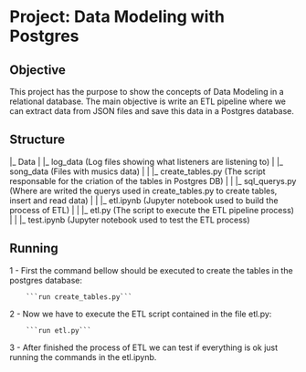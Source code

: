 # Project: Data Modeling with Postgres

## Objective

This project has the purpose to show the concepts of Data Modeling in a relational database. The main objective is write an ETL pipeline
where we can extract data from JSON files and save this data in a Postgres database.

## Structure

|_ Data
|    |_ log_data (Log files showing what listeners are listening to)
|    |_ song_data (Files with musics data)
|
|
|_ create_tables.py (The script responsable for the criation of the tables in Postgres DB)
|
|
|_ sql_querys.py (Where are writed the querys used in create_tables.py to create tables, insert and read data)
|
|
|_ etl.ipynb (Jupyter notebook used to build the process of ETL)
|
|
|_ etl.py (The script to execute the ETL pipeline process)
|
|
|_ test.ipynb (Jupyter notebook used to test the ETL process)

## Running 

1 - First the command bellow should be executed to create the tables in the postgres database:
    
        ```run create_tables.py```
        
2 - Now we have to execute the ETL script contained in the file etl.py:

        ```run etl.py```
        
3 - After finished the process of ETL we can test if everything is ok just running the commands in the etl.ipynb.